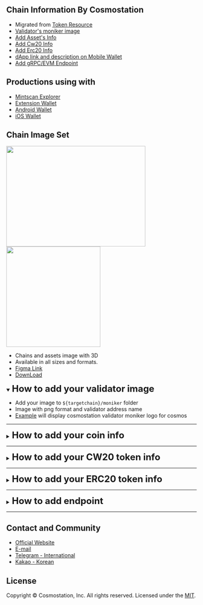 

## Chain Information By Cosmostation

- Migrated from [Token Resource](https://github.com/cosmostation/cosmostation_token_resource)
- [Validator's moniker image](https://github.com/cosmostation/chainlist/tree/main#how-to-add-your-validator-image)
- [Add Asset's Info](https://github.com/cosmostation/chainlist/tree/main#how-to-add-your-coin-info)
- [Add Cw20 Info](https://github.com/cosmostation/chainlist/tree/main#how-to-add-your-cw20-token-info)
- [Add Erc20 Info](https://github.com/cosmostation/chainlist/tree/main#how-to-add-your-erc20-token-info)
- [dApp link and description on Mobile Wallet](https://github.com/cosmostation/chainlist/tree/main/wallet_mobile/dapp)
- [Add gRPC/EVM Endpoint](https://github.com/cosmostation/chainlist/tree/main#how-to-add-endpoint)


## Productions using with

- [Mintscan Explorer](https://mintscan.io)
- [Extension Wallet](https://bit.ly/3VhVJIF)
- [Android Wallet](https://bit.ly/2BWex9D)
- [iOS Wallet](https://apple.co/2IAM3Xm)




## Chain Image Set
<img src="https://raw.githubusercontent.com/cosmostation/chainlist/main/resource/static/guide_chains.png" width="368" height="266"> <img src="https://raw.githubusercontent.com/cosmostation/chainlist/main/resource/static/guide_tokens.png" width="249" height="266">


- Chains and assets image with 3D
- Available in all sizes and formats. 
- [Figma Link](https://www.figma.com/design/MbcSKIWlFb3LelMkkdV8qZ/Brand-Asset?node-id=0-1&t=GAXd4H0Y4AZ7q89P-1)
- [DownLoad](https://www.figma.com/community/file/1410186894545005444/cosmostation-brand-asset)



<details open>
  <summary><h2 style='display: inline; font-size: 24px'>How to add your validator image</h2></summary>

 - Add your image to `${targetchain}/moniker` folder
 - Image with png format and validator address name
 - [Example](https://github.com/cosmostation/chainlist/blob/main/chain/cosmos/moniker/cosmosvaloper1clpqr4nrk4khgkxj78fcwwh6dl3uw4epsluffn.png) will display cosmostation validator moniker logo for cosmos
</details>

---

<details>
  <summary><h2 style='display: inline; font-size: 24px'>How to add your coin info</h2></summary>

‼️ Please be noted that coins of Testnets and unverified networks may not be merged to master.
1. Fork this repo to your own github account
2. Clone fork and create new branch

   ```shell
   git clone git@github.com:YOUR_ACCOUNT/chainlist.git
   cd chainlist
   git branch <branch_name>
   git checkout <branch_name>
   ```

3. Add the info of your coin in the chain `assets_2.json` file that your coin needs to be displayed
    >If there is no chain in the list, create a folder for the chain  
    Then add `assets_2.json` file to the folder, add coin info to that file  
    Changes will be updated within 24 hours after merged to master


   - ***Common info to fill***
     - `type`
       - `native` refers that the coin is a native coin issued on a chain.
       - `ibc` refers that the coin was ibc transferred.
       - `bridge` refers that the coin is a bridge coin.
     - `denom`
       - coin's denom
     - `symbol`
       - The displayed name of the coin in the list.
     - `description`
       - A brief summary of the coin
     - `decimals`
       - Coin's decimals.
     - `image` (optional)
       - Image route of the coin.
       - Add image in `${targetchain}/asset` folder.
         - Make sure to upload a `png` file.
     - `coinGeckoId`
       - Coin gecko site's API ID 
         - ex. https://www.coingecko.com/en/coins/cosmos-hub 
            - API ID: *cosmos*
       - Empty string if none
     - `color` (optional)
    - ***If the type is <u>ibc</u>, provide the info below:***
      - `ibc_info`
        - `path`
          - If the coin was transferred via ibc, bridge or other path, provide full details of where it was transferred from.
        - `client`
          - `channel`
          - `port`
            - Add the coin's channel and port
        - `counterparty`
          - `channel`
          - `port`
            - Add counter party's channel and port
          - `chain`
          - `denom`
            - Coin's denom before ibc transfer
     - ***If the type is <u>bridge</u>, provide the info below:***
       - `bridge_info`
         - `path` (optional)
           - If the coin was transferred via ibc, bridge or other path, provide full details of where it was transferred from.
         - `counterparty`
           - `chain`
           - `contract` (optional)
             - If the coin was transferred via contract, provide the contract address.
         - `enable` (optional)
           - `true` if ibc transmission is possible



   ### Coin info json example
   `chain/${chain}/assets_2.json`

    - Native Coin

      ```json
      // example OSMOSIS
      [
        {
            "type": "native",
            "denom": "uosmo",
            "name": "Osmosis",
            "symbol": "OSMO",
            "description": "The native token of Osmosis",
            "decimals": 6,
            "image": "https://raw.githubusercontent.com/cosmostation/chainlist/master/chain/osmosis/asset/osmo.png",
            "color": "#760dbb",
            "coinGeckoId": "osmosis"
        },
        {
            "type": "native",
            "denom": "uion",
            "name": "Ion DAO",
            "symbol": "ION",
            "description": "ION is the second native token of Osmosis.",
            "decimals": 6,
            "image": "https://raw.githubusercontent.com/cosmos/chain-registry/master/osmosis/images/ion.svg",
            "color": "#4453c7",
            "coinGeckoId": "ion"
        }
      ]
      ```

    - IBC Coin

      ```json
      [
        // example COSMOS
        {
            "type": "ibc",
            "denom": "ibc/14F9BC3E44B8A9C1BE1FB08980FAB87034C9905EF17CF2F5008FC085218811CC",
            "name" : "Osmosis",
            "symbol": "OSMO",
            "description": "Osmosis Staking Coin",
            "decimals": 6,
            "image": "https://raw.githubusercontent.com/cosmostation/chainlist/master/chain/osmosis/asset/osmo.png",
            "coinGeckoId": "osmosis",
            "ibc_info" : {
                "path": "osmosis>cosmos",
                "client" : {
                    "channel": "channel-141",
                    "port": "transfer"
                },
                "counterparty": {
                    "channel": "channel-0",
                    "port": "transfer",
                    "chain": "osmosis",
                    "denom": "uosmo"
                }
            }
        }
        // example IRIS
        {
            "type": "ibc",
            "denom": "ibc/E244B968EE0D1EC047E7516F6ABECE7B68E9FD93B4BD8D08D13642247416BB17",
            "name" : "Wrapped Ethereum (Ethereum to Gravity-Bridge)",
            "symbol": "WETH.grv",
            "description": "Gravity Bridge WETH",
            "decimals": 18,
            "image": "https://raw.githubusercontent.com/cosmostation/chainlist/master/chain/ethereum/asset/weth.png",
            "coinGeckoId": "weth",
            "ibc_info" : {
                "path": "ethereum>gravity-bridge>iris",
                "client" : {
                    "channel": "channel-29",
                    "port": "transfer"
                },
                "counterparty": {
                    "channel": "channel-47",
                    "port": "transfer",
                    "chain": "gravity-bridge",
                    "denom": "gravity0xC02aaA39b223FE8D0A0e5C4F27eAD9083C756Cc2"
                }
            }
        }
      ]
      ```

    - Bridge Coin

      ```json
      [
        // example GRAVITY-BRIDGE
        {
            "type": "bridge",
            "denom": "gravity0x2260FAC5E5542a773Aa44fBCfeDf7C193bc2C599",
            "name" : "Wrapped Bitcoin (Ethereum to Gravity-Bridge)",
            "symbol": "WBTC.grv",
            "description": "Gravity Bridge WBTC",
            "decimals": 8,
            "image": "https://raw.githubusercontent.com/cosmostation/chainlist/master/chain/ethereum/asset/wbtc.png",
            "coinGeckoId": "wrapped-bitcoin",
            "color": "#f39444",
            "bridge_info" : {
                "path": "ethereum>gravity-bridge",
                "counterparty": {
                    "chain": "ethereum",
                    "contract": "0x2260fac5e5542a773aa44fbcfedf7c193bc2c599"
                }
            }
        }
        // example IRIS
        {
            "type": "bridge",
            "denom": "htltbcbusd",
            "name" : "BUSD - Deprecated",
            "symbol": "BUSD",
            "description": "BUSD on IRIS - Deprecated",
            "decimals": 8,
            "image": "https://raw.githubusercontent.com/cosmostation/chainlist/master/chain/bnb-beacon-chain/asset/busd.png",
            "coinGeckoId": "binance-usd",
            "bridge_info" : {
                "path": "bnb-beacon-chain>iris",
                "enable": false
            }
        }
      ]
      ```


4. Commit and push to your fork

   ```shell
   git add -A
   git commit -m “Add <YOUR COIN NAME>”
   git push origin <branch_name>
   ```

5. From your repository, make pull request (PR)
</details>

---

<details>
  <summary><h2 style='display: inline; font-size: 24px'>How to add your CW20 token info</h2></summary>

  [Juno Cw20](https://github.com/cosmostation/chainlist/blob/main/chain/juno/cw20_2.json) list supporting
1. Fork this repo to your own github account
2. Clone fork and create new branch

   ```shell
   git clone git@github.com:YOUR_ACCOUNT/chainlist.git
   cd chainlist
   git branch <branch_name>
   git checkout <branch_name>
   ```

3. Add the info of your token in the chain `cw20_2.json` file that your token needs to be displayed  
   >If there is no chain in the list, create a folder for the chain  
   Then add `cw20_2.json` file to the folder, add token info to that file   
   Changes will be updated within 24 hours after merged to master
      - `type`
        - cw20 
      - `contract`
        - Token's contract_address
      - `name`
        - Token's name
      - `symbol`
        - Name of token's symbol
      - `description`
        - A brief summary of the token
      - `decimals`
        - Decimal of the token
      - `image`
        - Image route of the token
        - `/${targetChain}/asset` add image in the folder
        - Make sure to upload a `png` file
      - `coinGeckoId`
        - Coin gecko site's API ID 
          - ex. https://www.coingecko.com/en/coins/cosmos-hub
            - API ID: *cosmos*
        - Empty string if none
      - `color` (optional)
      - `wallet_preload` (optional)
        - default value is `false`


   ### Cw20 info json example
   `chain/${targetChain}/cw20_2.json`

     - Cw20 Token

        ```json
        // example JUNO
        [
          {
              "type": "cw20",
              "contract": "juno1pqht3pkhr5fpyre2tw3ltrzc0kvxknnsgt04thym9l7n2rmxgw0sgefues",
              "name" : "DAO",
              "symbol": "DAO",
              "description": "DAO DAO",
              "decimals": 6,
              "image": "https://raw.githubusercontent.com/cosmostation/chainlist/master/chain/juno/asset/dao.png",
              "coinGeckoId": ""
          },
          {
              "type": "cw20",
              "contract": "juno168ctmpyppk90d34p3jjy658zf5a5l3w8wk35wht6ccqj4mr0yv8s4j5awr",
              "name" : "Neta",
              "symbol": "NETA",
              "description": "The native token cw20 for Neta on Juno Chain",
              "decimals": 6,
              "image": "https://raw.githubusercontent.com/cosmostation/chainlist/master/chain/juno/asset/neta.png",
              "coinGeckoId": "neta",
              "color": "#f87b7b",
              "wallet_preload": true
          }
        ]
        ```
4. Commit and push to your fork

    ```shell
      git add -A
      git commit -m “Add <YOUR TOKEN NAME>”
      git push origin <branch_name>
    ```

5. From your repository, make pull request (PR)
</details>

---

<details>
  <summary><h2 style='display: inline; font-size: 24px'>How to add your ERC20 token info</h2></summary>

  [Evmos Erc20](https://github.com/cosmostation/chainlist/blob/main/chain/evmos/erc20_2.json) list supporting

1. Fork this repo to your own github account
2. Clone fork and create new branch

   ```shell
   git clone git@github.com:YOUR_ACCOUNT/chainlist.git
   cd chainlist
   git branch <branch_name>
   git checkout <branch_name>
   ```

3. Add the info of your token in the chain that your token needs to be displayed  
   >If there is no chain in the list, create a folder for the chain  
   Then add `erc20_2.json` file to the folder, add token info to that file   
   Changes will be updated within 24 hours after merged to master
   - `type`
     - erc20
   - `contract`
     - Token's contract_address
   - `name`
     - Token's name
   - `symbol`
     - Name of token's symbol
   - `description`
     - A brief summary of the token
   - `decimals`
     - Decimal of the token
   - `image`
     - Image route of the token
     - `/${targetChain}/asset` add image in the folder
     - Make sure to upload a `png`file
   - `coinGeckoId` (optional)
     - Coin gecko site's API ID
       - ex. https://www.coingecko.com/en/coins/cosmos-hub
         - API ID: *cosmos*
     - Empty string if none
   - `wallet_preload` (optional)
     - default value is `false`


   ### Erc20 info json example
   `chain/${targetChain}/erc20_2.json`

    - ERC20 Token

      ```json
      // example EVMOS
      [
        {
            "type": "erc20",
            "contract": "0xD4949664cD82660AaE99bEdc034a0deA8A0bd517",
            "name" : "Wrapped Evmos",
            "symbol": "WEVMOS",
            "description": "",
            "decimals": 18,
            "image": "https://raw.githubusercontent.com/cosmostation/chainlist/master/chain/evmos/asset/wevmos.png",
            "coinGeckoId": "evmos",
            "wallet_preload": true
        },
        {
            "type": "erc20",
            "contract": "0xb72A7567847abA28A2819B855D7fE679D4f59846",
            "name" : "Tether USD (Celer)",
            "symbol": "ceUSDT",
            "description": "",
            "decimals": 6,
            "image": "https://raw.githubusercontent.com/cosmostation/chainlist/master/chain/ethereum/asset/usdt.png",
            "coinGeckoId": "tether"
        }
      ]
      ```

4. Commit and push to your fork

   ```shell
   git add -A
   git commit -m “Add <YOUR TOKEN NAME>”
   git push origin <branch_name>
   ```

5. From your repository, make pull request (PR)
</details>

---

<details>
  <summary><h2 style='display: inline; font-size: 24px'>How to add endpoint</h2></summary>

To add endpoints managed by chainlist,
You must add an endpoint to `https://github.com/cosmostation/chainlist/blob/main/chain/{chain}/param_2.json`

```
{
   ...,
    "grpc_endpoint" : [
        {
            "provider": "Cosmostation",
            "url": "grpc-humans.cosmostation.io:443"
        },
        {
            "provider": "NodeStake",
            "url": "grpc.humans.nodestake.top:443"
        }
    ],
    "evm_rpc_endpoint" : [
        {
            "provider": "Cosmostation",
            "url": "https://rpc-humans-evm.cosmostation.io"
        },
        {
            "provider": "Posthuman",
            "url": "https://evm.humans.posthuman.digital"
        }
    ],
   ...
}
```

Before requesting addition, please check whether the endpoint is operating properly using the method below.

- Check gRPC Endpoint

```sh
GRPC_URL=<GPRC_ENDPOINT_URL>

#check has grpc endpoints
grpcurl $GRPC_URL list
#check has grpc nodeinfo
grpcurl $GRPC_URL cosmos.base.tendermint.v1beta1.Service.GetNodeInfo
```

- Check EVM Endpoint

```sh
EVM_URL=<EVM_ENDPOINT_URL>

curl --location '$EVM_URL' \
--header 'Content-Type: application/json' \
--data '{
    "jsonrpc": "2.0",
    "method": "eth_getBlockByNumber",
    "params": [
        "latest",
        false
    ],
    "id": 1
}'
```

</details>

---

## Contact and Community
- [Official Website](https://www.cosmostation.io)
- [E-mail](mailto:support@cosmostation.io)
- [Telegram - International](https://t.me/cosmostation)
- [Kakao - Korean](https://open.kakao.com/o/g6KKSe5)

## License
Copyright © Cosmostation, Inc. All rights reserved.
Licensed under the [MIT](LICENSE).
